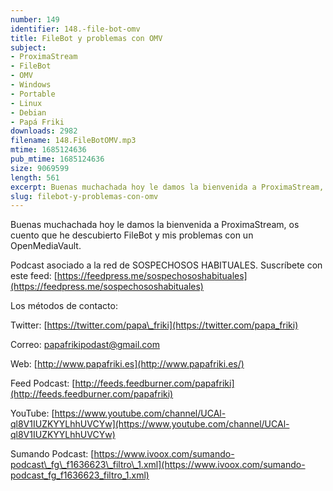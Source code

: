 ```yaml
---
number: 149
identifier: 148.-file-bot-omv
title: FileBot y problemas con OMV
subject:
- ProximaStream
- FileBot
- OMV
- Windows
- Portable
- Linux
- Debian
- Papá Friki
downloads: 2982
filename: 148.FileBotOMV.mp3
mtime: 1685124636
pub_mtime: 1685124636
size: 9069599
length: 561
excerpt: Buenas muchachada hoy le damos la bienvenida a ProximaStream, os cuento que he descubierto FileBot y mis problemas con un OpenMediaVault
slug: filebot-y-problemas-con-omv
---
```

Buenas muchachada hoy le damos la bienvenida a ProximaStream, os cuento que he descubierto FileBot y mis problemas con un OpenMediaVault.

Podcast asociado a la red de SOSPECHOSOS HABITUALES. Suscríbete con este feed: [https://feedpress.me/sospechososhabituales](https://feedpress.me/sospechososhabituales)

Los métodos de contacto:

Twitter: [https://twitter.com/papa\_friki](https://twitter.com/papa_friki)

Correo: [papafrikipodast@gmail.com](https://archive.org/details/papafrikipodast@gmail.com)

Web: [http://www.papafriki.es](http://www.papafriki.es/)

Feed Podcast: [http://feeds.feedburner.com/papafriki](http://feeds.feedburner.com/papafriki)

YouTube: [https://www.youtube.com/channel/UCAl-ql8V1IUZKYYLhhUVCYw](https://www.youtube.com/channel/UCAl-ql8V1IUZKYYLhhUVCYw)

Sumando Podcast: [https://www.ivoox.com/sumando-podcast\_fg\_f1636623\_filtro\_1.xml](https://www.ivoox.com/sumando-podcast_fg_f1636623_filtro_1.xml)